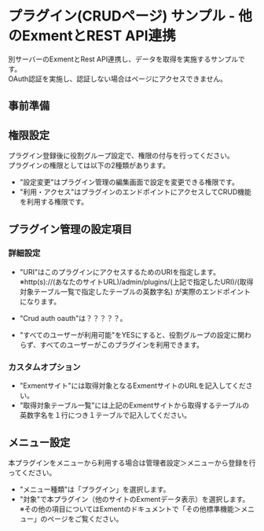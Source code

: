 # プラグイン(CRUDページ) サンプル - 他のExmentとREST API連携
別サーバーのExmentとRest API連携し、データを取得を実施するサンプルです。  
OAuth認証を実施し、認証しない場合はページにアクセスできません。

## 事前準備

## 権限設定
プラグイン登録後に役割グループ設定で、権限の付与を行ってください。  
プラグインの権限としては以下の2種類があります。  
- "設定変更"はプラグイン管理の編集画面で設定を変更できる権限です。  
- "利用・アクセス"はプラグインのエンドポイントにアクセスしてCRUD機能を利用する権限です。  

## プラグイン管理の設定項目
### 詳細設定
- "URI"はこのプラグインにアクセスするためのURIを指定します。  
※http(s)://(あなたのサイトURL)/admin/plugins/(上記で指定したURI)/(取得対象テーブル一覧で指定したテーブルの英数字名) が実際のエンドポイントになります。  
- "Crud auth oauth"は？？？？？。  

- "すべてのユーザーが利用可能"をYESにすると、役割グループの設定に関わらず、すべてのユーザーがこのプラグインを利用できます。  
### カスタムオプション
- "Exmentサイト"には取得対象となるExmentサイトのURLを記入してください。  
- "取得対象テーブル一覧"には上記のExmentサイトから取得するテーブルの英数字名を１行につき１テーブルで記入してください。  

## メニュー設定
本プラグインをメニューから利用する場合は管理者設定＞メニューから登録を行ってください。  
- "メニュー種類"は「プラグイン」を選択します。  
- "対象"で本プラグイン（他のサイトのExmentデータ表示）を選択します。  
※その他の項目についてはExmentのドキュメントで「その他標準機能＞メニュー」のページをご覧ください。  

